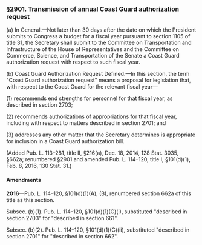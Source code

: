 ### §2901. Transmission of annual Coast Guard authorization request ###

(a) In General.—Not later than 30 days after the date on which the President submits to Congress a budget for a fiscal year pursuant to section 1105 of title 31, the Secretary shall submit to the Committee on Transportation and Infrastructure of the House of Representatives and the Committee on Commerce, Science, and Transportation of the Senate a Coast Guard authorization request with respect to such fiscal year.

(b) Coast Guard Authorization Request Defined.—In this section, the term "Coast Guard authorization request" means a proposal for legislation that, with respect to the Coast Guard for the relevant fiscal year—

(1) recommends end strengths for personnel for that fiscal year, as described in section 2703;

(2) recommends authorizations of appropriations for that fiscal year, including with respect to matters described in section 2701; and

(3) addresses any other matter that the Secretary determines is appropriate for inclusion in a Coast Guard authorization bill.

(Added Pub. L. 113–281, title II, §216(a), Dec. 18, 2014, 128 Stat. 3035, §662a; renumbered §2901 and amended Pub. L. 114–120, title I, §101(d)(1), Feb. 8, 2016, 130 Stat. 31.)

#### Amendments ####

**2016**—Pub. L. 114–120, §101(d)(1)(A), (B), renumbered section 662a of this title as this section.

Subsec. (b)(1). Pub. L. 114–120, §101(d)(1)(C)(i), substituted "described in section 2703" for "described in section 661".

Subsec. (b)(2). Pub. L. 114–120, §101(d)(1)(C)(ii), substituted "described in section 2701" for "described in section 662".